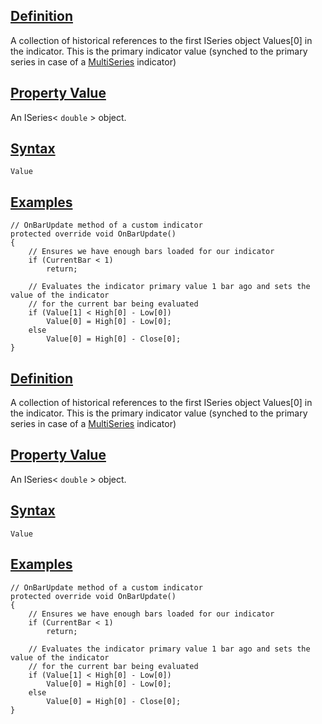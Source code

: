 ## [Definition](https://developer.ninjatrader.com/docs/desktop/value\#definition)

A collection of historical references to the first ISeries object Values\[0\] in the indicator. This is the primary indicator value (synched to the primary series in case of a [MultiSeries](https://developer.ninjatrader.com/docs/desktop/multi_time_frame_instruments) indicator)

## [Property Value](https://developer.ninjatrader.com/docs/desktop/value\#property-value)

An ISeries< `double` > object.

## [Syntax](https://developer.ninjatrader.com/docs/desktop/value\#syntax)

`Value`

## [Examples](https://developer.ninjatrader.com/docs/desktop/value\#examples)

```jsx-150469391 csharp
// OnBarUpdate method of a custom indicator
protected override void OnBarUpdate()
{
    // Ensures we have enough bars loaded for our indicator
    if (CurrentBar < 1)
        return;

    // Evaluates the indicator primary value 1 bar ago and sets the value of the indicator
    // for the current bar being evaluated
    if (Value[1] < High[0] - Low[0])
        Value[0] = High[0] - Low[0];
    else
        Value[0] = High[0] - Close[0];
}

```

## [Definition](https://developer.ninjatrader.com/docs/desktop/value\#definition)

A collection of historical references to the first ISeries object Values\[0\] in the indicator. This is the primary indicator value (synched to the primary series in case of a [MultiSeries](https://developer.ninjatrader.com/docs/desktop/multi_time_frame_instruments) indicator)

## [Property Value](https://developer.ninjatrader.com/docs/desktop/value\#property-value)

An ISeries< `double` > object.

## [Syntax](https://developer.ninjatrader.com/docs/desktop/value\#syntax)

`Value`

## [Examples](https://developer.ninjatrader.com/docs/desktop/value\#examples)

```jsx-150469391 csharp
// OnBarUpdate method of a custom indicator
protected override void OnBarUpdate()
{
    // Ensures we have enough bars loaded for our indicator
    if (CurrentBar < 1)
        return;

    // Evaluates the indicator primary value 1 bar ago and sets the value of the indicator
    // for the current bar being evaluated
    if (Value[1] < High[0] - Low[0])
        Value[0] = High[0] - Low[0];
    else
        Value[0] = High[0] - Close[0];
}

```